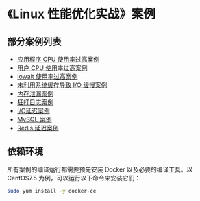 # 《Linux 性能优化实战》案例

## 部分案例列表

* [应用程序 CPU 使用率过高案例](nginx-high-cpu/README.md)
* [用户 CPU 使用率过高案例](nginx-short-process/README.md)
* [iowait 使用率过高案例](high-iowait-process/README.md)
* [未利用系统缓存导致 I/O 缓慢案例](io-cached/README.md)
* [内存泄漏案例](mem-leak/README.md)
* [狂打日志案例](logging-app/README.md)
* [I/O延迟案例](io-latency/README.md)
* [MySQL 案例](mysql-slow/README.md)
* [Redis 延迟案例](redis-slow/README.md)

## 依赖环境

所有案例的编译运行都需要预先安装 Docker 以及必要的编译工具。以 CentOS7.5 为例，可以运行以下命令来安装它们：

```sh
sudo yum install -y docker-ce
```
